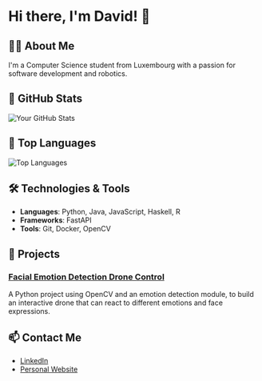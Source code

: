 
<!--
**Davidpereira2803/Davidpereira2803** is a ✨ _special_ ✨ repository because its `README.md` (this file) appears on your GitHub profile.

Here are some ideas to get you started:

- 🔭 I’m currently working on ...
- 🌱 I’m currently learning ...
- 👯 I’m looking to collaborate on ...
- 🤔 I’m looking for help with ...
- 💬 Ask me about ...
- 📫 How to reach me: ...
- 😄 Pronouns: ...
- ⚡ Fun fact: ...
-->
# Hi there, I'm David! 👋

## 👨‍💻 About Me
I'm a Computer Science student from Luxembourg with a passion for software development and robotics.

## 🚀 GitHub Stats

![Your GitHub Stats](https://github-readme-stats.vercel.app/api?username=Davidpereira2803&show_icons=true&theme=dark)

## 🌟 Top Languages

![Top Languages](https://github-readme-stats.vercel.app/api/top-langs/?username=Davidpereira2803&layout=compact&theme=dark)


## 🛠️ Technologies & Tools
- **Languages**: Python, Java, JavaScript, Haskell, R
- **Frameworks**: FastAPI 
- **Tools**: Git, Docker, OpenCV

## 🚀 Projects
### [Facial Emotion Detection Drone Control](https://github.com/username/facial-emotion-detection)
A Python project using OpenCV and an emotion detection module, to build an interactive drone that can react to different emotions and face expressions.



## 📫 Contact Me
- [LinkedIn](https://www.linkedin.com/in/david-pereira-67ab6a278/)
- [Personal Website](https://yourwebsite.com)

